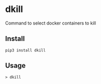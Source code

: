 # dkill
Command to select docker containers to kill

## Install
```
pip3 install dkill
```

## Usage
```shell
> dkill
```